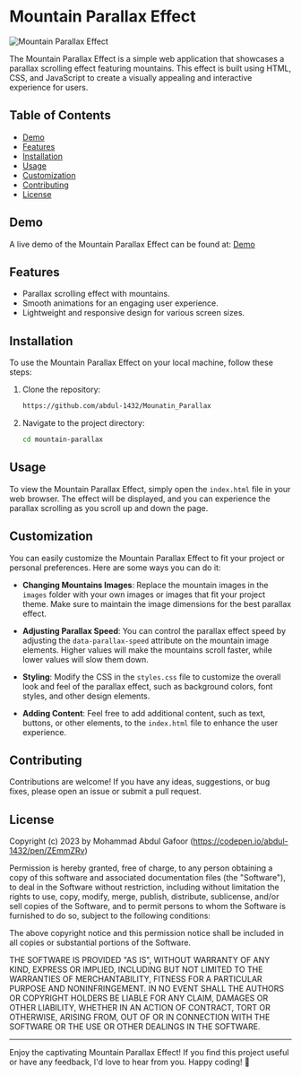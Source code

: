 # Mountain Parallax Effect

![Mountain Parallax Effect](mountain-parallax-demo.gif)

The Mountain Parallax Effect is a simple web application that showcases a parallax scrolling effect featuring mountains. This effect is built using HTML, CSS, and JavaScript to create a visually appealing and interactive experience for users.

## Table of Contents

- [Demo](#demo)
- [Features](#features)
- [Installation](#installation)
- [Usage](#usage)
- [Customization](#customization)
- [Contributing](#contributing)
- [License](#license)

## Demo

A live demo of the Mountain Parallax Effect can be found at: [Demo](https://codepen.io/abdul-1432/pen/ZEmmZRv)

## Features

- Parallax scrolling effect with mountains.
- Smooth animations for an engaging user experience.
- Lightweight and responsive design for various screen sizes.

## Installation

To use the Mountain Parallax Effect on your local machine, follow these steps:

1. Clone the repository:

   ```bash
   https://github.com/abdul-1432/Mounatin_Parallax
   ```

2. Navigate to the project directory:

   ```bash
   cd mountain-parallax
   ```

## Usage

To view the Mountain Parallax Effect, simply open the `index.html` file in your web browser. The effect will be displayed, and you can experience the parallax scrolling as you scroll up and down the page.

## Customization

You can easily customize the Mountain Parallax Effect to fit your project or personal preferences. Here are some ways you can do it:

- **Changing Mountains Images**: Replace the mountain images in the `images` folder with your own images or images that fit your project theme. Make sure to maintain the image dimensions for the best parallax effect.

- **Adjusting Parallax Speed**: You can control the parallax effect speed by adjusting the `data-parallax-speed` attribute on the mountain image elements. Higher values will make the mountains scroll faster, while lower values will slow them down.

- **Styling**: Modify the CSS in the `styles.css` file to customize the overall look and feel of the parallax effect, such as background colors, font styles, and other design elements.

- **Adding Content**: Feel free to add additional content, such as text, buttons, or other elements, to the `index.html` file to enhance the user experience.

## Contributing

Contributions are welcome! If you have any ideas, suggestions, or bug fixes, please open an issue or submit a pull request.

## License

Copyright (c) 2023 by Mohammad Abdul Gafoor (https://codepen.io/abdul-1432/pen/ZEmmZRv)

Permission is hereby granted, free of charge, to any person obtaining a copy of this software and associated documentation files (the "Software"), to deal in the Software without restriction, including without limitation the rights to use, copy, modify, merge, publish, distribute, sublicense, and/or sell copies of the Software, and to permit persons to whom the Software is furnished to do so, subject to the following conditions:

The above copyright notice and this permission notice shall be included in all copies or substantial portions of the Software.

THE SOFTWARE IS PROVIDED "AS IS", WITHOUT WARRANTY OF ANY KIND, EXPRESS OR IMPLIED, INCLUDING BUT NOT LIMITED TO THE WARRANTIES OF MERCHANTABILITY, FITNESS FOR A PARTICULAR PURPOSE AND NONINFRINGEMENT. IN NO EVENT SHALL THE AUTHORS OR COPYRIGHT HOLDERS BE LIABLE FOR ANY CLAIM, DAMAGES OR OTHER LIABILITY, WHETHER IN AN ACTION OF CONTRACT, TORT OR OTHERWISE, ARISING FROM, OUT OF OR IN CONNECTION WITH THE SOFTWARE OR THE USE OR OTHER DEALINGS IN THE SOFTWARE.


---

Enjoy the captivating Mountain Parallax Effect! If you find this project useful or have any feedback, I'd love to hear from you. Happy coding! 🚀
